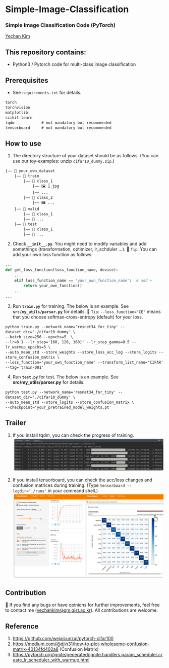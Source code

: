 # Simple-Image-Classification
### Simple Image Classification Code (PyTorch)
[Yechan Kim](https://github.com/unique-chan)

## This repository contains:
- Python3 / Pytorch code for multi-class image classification


## Prerequisites
- See `requirements.txt` for details.
~~~ME
torch
torchvision
matplotlib
scikit-learn
tqdm            # not mandatory but recommended
tensorboard     # not mandatory but recommended
~~~


## How to use
1. The directory structure of your dataset should be as follows. (You can use our toy-examples: unzip `cifar10_dummy.zip`.)
~~~
|—— 📁 your_own_dataset
	|—— 📁 train
		|—— 📁 class_1
			|—— 🖼️ 1.jpg
			|—— ...
		|—— 📁 class_2 
			|—— 🖼️ ...
	|—— 📁 valid
		|—— 📁 class_1
		|—— 📁 ... 
	|—— 📁 test
		|—— 📁 class_1
		|—— 📁 ... 
~~~

2. Check **`__init__.py`**. You might need to modify variables and add somethings (transformation, optimizer, lr_schduler ...).
💁 `Tip`: You can add your own loss function as follows: 
```python
...
def get_loss_function(loss_function_name, device):
    ... 
    elif loss_function_name == 'your_own_function_name':  # add +
        return your_own_function()
    ...
...
```

3. Run **`train.py`** for training. The below is an example. See **`src/my_utils/parser.py`** for details.
💁 `Tip`: `--loss_function='CE'` means that you choose softmax-cross-entropy (default) for your loss.
~~~ME
python train.py --network_name='resnet34_for_tiny' --dataset_dir='./cifar10_dummy' \
--batch_size=256 --epochs=5  \
--lr=0.1 --lr_step='[60, 120, 160]' --lr_step_gamma=0.5 --lr_warmup_epochs=5 \
--auto_mean_std --store_weights --store_loss_acc_log --store_logits --store_confusion_matrix \
--loss_function='your_own_function_name' --transform_list_name='CIFAR' --tag='train-001'
~~~


4. Run **`test.py`** for test. The below is an example. See **src/my_utils/parser.py** for details.
~~~ME
python test.py --network_name='resnet34_for_tiny' --dataset_dir='./cifar10_dummy' \
--auto_mean_std --store_logits --store_confusion_matrix \
--checkpoint='your_pretrained_model_weights.pt'
~~~

## Trailer
1. If you install tqdm, you can check the progress of training.
![readme1](readme/readme_1.png)

2. If you install tensorboard, you can check the acc/loss changes and confusion matrices during training. (Type `tensorboard --logdir='./runs'` in your command shell.)
![readme1](readme/readme_2.png)


## Contribution
🐛 If you find any bugs or have opinions for further improvements, feel free to contact me (yechankim@gm.gist.ac.kr). All contributions are welcome.


## Reference
1. https://github.com/weiaicunzai/pytorch-cifar100
2. https://medium.com/@djin31/how-to-plot-wholesome-confusion-matrix-40134fd402a8 (Confusion Matrix)
3. https://pytorch.org/ignite/generated/ignite.handlers.param_scheduler.create_lr_scheduler_with_warmup.html

